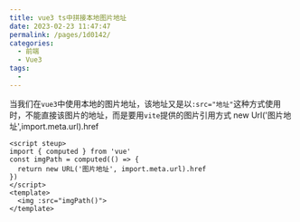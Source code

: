 ```yaml
---
title: vue3 ts中拼接本地图片地址
date: 2023-02-23 11:47:47
permalink: /pages/1d0142/
categories:
  - 前端
  - Vue3
tags:
  - 
---
```


当我们在`vue3`中使用本地的图片地址，该地址又是以`:src="地址"`这种方式使用时，不能直接该图片的地址，而是要用`vite`提供的图片引用方式
new Url('图片地址',import.meta.url).href
```vue
<script steup>
import { computed } from 'vue'
const imgPath = computed(() => {
  return new URL('图片地址', import.meta.url).href
})
</script>
<template>
  <img :src="imgPath()"> 
</template>
```